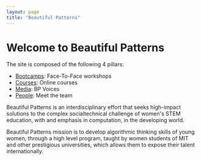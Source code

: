 ```yaml
---
layout: page
title: "Beautiful Patterns"
---
```


# Welcome to Beautiful Patterns

The site is composed of the following 4 pillars:
- [Bootcamps](bootcamps.html): Face-To-Face workshops
- [Courses](courses.html): Online courses
- [Media](media.html): BP Voices 
- [People](people.html): Meet the team


Beautiful Patterns is an interdisciplinary effort that seeks high-impact solutions to the complex socialtechnical challenge of women's STEM education, with and emphasis in computation, in the developing world.

Beautiful Patterns mission is to develop algorithmic thinking skills of young women, through a high level program, taught by women students of MIT and other prestigious universities, which allows them to expose their talent internationally.